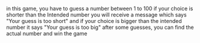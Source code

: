 in this game, you have to guess a number between 1 to 100
if your choice is shorter than the Intended number you will receive a message which says "Your guess is too short"
and if your choice is bigger than the intended number it says "Your guess is too big"
after some guesses, you can find the actual number and win the game